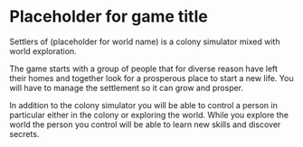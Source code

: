 # Placeholder for game title

Settlers of (placeholder for world name) is a colony simulator mixed with world exploration.

The game starts with a group of people that for diverse reason have left their homes and together look for a prosperous place to start a new life.
You will have to manage the settlement so it can grow and prosper.

In addition to the colony simulator you will be able to control a person in particular either in the colony or exploring the world.
While you explore the world the person you control will be able to learn new skills and discover secrets.
